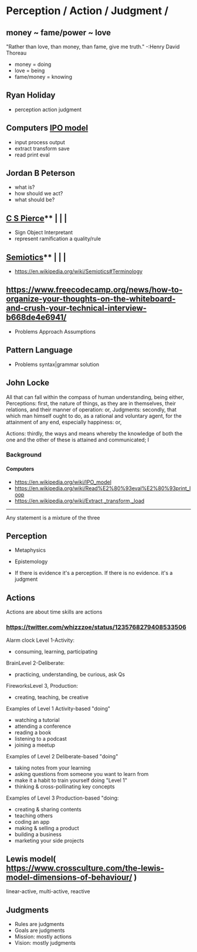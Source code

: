 
# Perception /  Action / Judgment /

## money ~ fame/power ~ love

"Rather than love, than money, than fame, give me truth." -:Henry David Thoreau

* money = doing
* love = being
* fame/money = knowing

## Ryan Holiday

* perception	action		judgment


## Computers [IPO model]( https://en.wikipedia.org/wiki/IPO_model )

* input			process		output
* extract		transform	save
* read			print 		eval


## Jordan B Peterson

* what is?
* how should we act?
* what should be?


## [C S Pierce]( https://en.wikipedia.org/wiki/Charles_Sanders_Peirce )**        | | |

* Sign			Object			Interpretant
* represent		ramification	a quality/rule


## [Semiotics]( https://en.wikipedia.org/wiki/Semiotics )**         | | |

* https://en.wikipedia.org/wiki/Semiotics#Terminology


## https://www.freecodecamp.org/news/how-to-organize-your-thoughts-on-the-whiteboard-and-crush-your-technical-interview-b668de4e6941/

* Problems		Approach		Assumptions


## Pattern Language

* Problems 		syntax|grammar 		solution


## John Locke

All that can fall within the compass of human understanding, being either,
Perceptions: first, the nature of things, as they are in themselves, their relations, and their manner of operation: or,
Judgments: secondly, that which man himself ought to do, as a rational and voluntary agent, for the attainment of any end, especially happiness: or,

Actions: thirdly, the ways and means whereby the knowledge of both the one and the other of these is attained and communicated; I


### Background


#### Computers

* https://en.wikipedia.org/wiki/IPO_model
* https://en.wikipedia.org/wiki/Read%E2%80%93eval%E2%80%93print_loop
* https://en.wikipedia.org/wiki/Extract,_transform,_load


***

Any statement is a mixture of the three


## Perception

* Metaphysics
* Epistemology

* If there is evidence it's a perception. If there is no evidence. it's a judgment


## Actions

Actions are about time
skills are actions

### https://twitter.com/whizzzoe/status/1235768279408533506

Alarm clock Level 1-Activity:

* consuming, learning, participating

BrainLevel 2-Deliberate:

* practicing, understanding, be curious, ask Qs

FireworksLevel 3, Production:

* creating, teaching, be creative

Examples of Level 1 Activity-based "doing"

* watching a tutorial
* attending a conference
* reading a book
* listening to a podcast
* joining a meetup

Examples of Level 2 Deliberate-based "doing"

* taking notes from your learning
* asking questions from someone you want to learn from
* make it a habit to train yourself doing "Level 1"
* thinking & cross-pollinating key concepts

Examples of Level 3 Production-based "doing:

* creating & sharing contents
* teaching others
* coding an app
* making & selling a product
* building a business
* marketing your side projects


## Lewis model( https://www.crossculture.com/the-lewis-model-dimensions-of-behaviour/ )

linear-active, multi-active, reactive


## Judgments


* Rules are judgments
* Goals are judgments
* Mission: mostly actions
* Vision: mostly judgments
